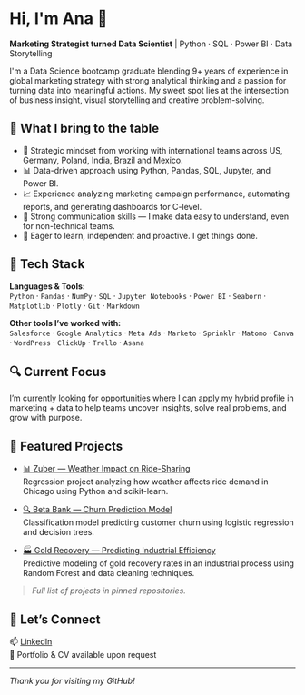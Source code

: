# Hi, I'm Ana 👋  
**Marketing Strategist turned Data Scientist** | Python · SQL · Power BI · Data Storytelling

I'm a Data Science bootcamp graduate blending 9+ years of experience in global marketing strategy with strong analytical thinking and a passion for turning data into meaningful actions. My sweet spot lies at the intersection of business insight, visual storytelling and creative problem-solving.

## 💼 What I bring to the table

- 🧠 Strategic mindset from working with international teams across US, Germany, Poland, India, Brazil and Mexico.
- 📊 Data-driven approach using Python, Pandas, SQL, Jupyter, and Power BI.
- 📈 Experience analyzing marketing campaign performance, automating reports, and generating dashboards for C-level.
- 💬 Strong communication skills — I make data easy to understand, even for non-technical teams.
- 🚀 Eager to learn, independent and proactive. I get things done.

## 🧰 Tech Stack

**Languages & Tools:**  
`Python` · `Pandas` · `NumPy` · `SQL` · `Jupyter Notebooks` · `Power BI` · `Seaborn` · `Matplotlib` · `Plotly` · `Git` · `Markdown`  

**Other tools I’ve worked with:**  
`Salesforce` · `Google Analytics` · `Meta Ads` · `Marketo` · `Sprinklr` · `Matomo` · `Canva` · `WordPress` · `ClickUp` · `Trello` · `Asana`

## 🔍 Current Focus

I’m currently looking for opportunities where I can apply my hybrid profile in marketing + data to help teams uncover insights, solve real problems, and grow with purpose.

## 📂 Featured Projects

- [📊 Zuber — Weather Impact on Ride-Sharing](https://github.com/akgsalinas/zuber-analysis)  
  Regression project analyzing how weather affects ride demand in Chicago using Python and scikit-learn.

- [🔍 Beta Bank — Churn Prediction Model](https://github.com/tu-user/betabank-churn)  
  Classification model predicting customer churn using logistic regression and decision trees.

- [🏭 Gold Recovery — Predicting Industrial Efficiency](https://github.com/tu-user/gold-recovery)  
  Predictive modeling of gold recovery rates in an industrial process using Random Forest and data cleaning techniques.

> *Full list of projects in pinned repositories.*

## 🤝 Let’s Connect

📫 [LinkedIn](https://linkedin.com/in/anakaren-salinas)  
🧠 Portfolio & CV available upon request

---
*Thank you for visiting my GitHub!*
